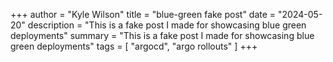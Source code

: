 +++
author = "Kyle Wilson"
title = "blue-green fake post"
date = "2024-05-20"
description = "This is a fake post I made for showcasing blue green deployments"
summary = "This is a fake post I made for showcasing blue green deployments"
tags = [
    "argocd",
    "argo rollouts"
]
+++